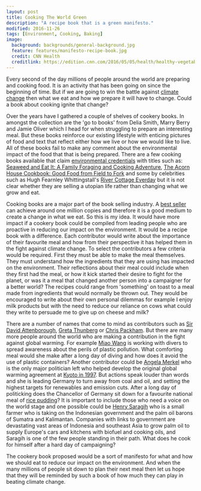 ```yaml
---
layout: post
title: Cooking The World Green
description: "A recipe book that is a green manifesto."
modified: 2016-11-26
tags: [Environment, Cooking, Baking]
image:
  background: backgrounds/general-background.jpg
  feature: features/manifesto-recipe-book.jpg
  credit: CNN Health
  creditlink: https://edition.cnn.com/2016/05/05/health/healthy-vegetable-cooking/index.html
---
```


Every second of the day millions of people around the world are preparing and cooking food. It is an activity that has been going on since the beginning of time. But if we are going to win the battle against [climate change](https://www.bbc.co.uk/news/science-environment-24021772) then what we eat and how we prepare it will have to change. Could a book about cooking ignite that change?

Over the years have I gathered a couple of shelves of cookery books. In amongst the collection are the 'go to books' from Delia Smith, Marry Berry and Jamie Oliver which I head for when struggling to prepare an interesting meal. But these books reinforce our existing lifestyle with enticing pictures of food and text that reflect either how we live or how we would like to live. All of these books fail to make any comment about the environmental impact of the food that that is being prepared. There are a few cooking books available that claim [environmental credentials](https://theecologist.org/2011/jun/13/five-best-environmentally-friendly-cookbooks) with titles such as: [Seaweed and Eat It: A Family Foraging and Cooking Adventure](https://books.google.co.uk/books/about/Seaweed_and_Eat_It.html?id=8PMb-EeRG9QC&redir_esc=y), [The Acorn House Cookbook: Good Food from Field to Fork](https://books.google.co.uk/books?id=ooW0GQAACAAJ&dq=The+Acorn+House+Cookbook:+Good+Food+from+Field+to+Fork&hl=en&sa=X&ved=2ahUKEwjf24aK7ZTqAhXFrHEKHe3ZAyUQ6AEwAXoECAEQAg) and some by celebrities such as Hugh Fearnley Whittingstall's [River Cottage Everday](https://books.google.co.uk/books?id=5p_EDq4rWz4C&dq=River+Cottage+Everyday&hl=en&sa=X&ved=2ahUKEwiFyPbG7ZTqAhUCSxUIHeOvAPcQ6AEwAHoECAAQAg) but it is not clear whether they are selling a utopian life rather than changing what we grow and eat.

Cooking books are a major part of the book selling industry. A [best seller](https://www.npd.com/wps/portal/npd/us/news/press-releases/2018/cookbook-category-sales-rose-21-percent-year-over-year-the-npd-group-says/) can achieve around one million copies and therefore it is a good medium to create a change in what we eat. So this is my idea. It would have more impact if a cookery book could be compiled from leading people who are proactive in reducing our impact on the environment.  It would be a recipe book with a difference. Each contributor would write about the importance of their favourite meal and how from their perspective it has helped them in the fight against climate change. To select the contributors a few criteria would be required. First they must be able to make the meal themselves. They must understand how the ingredients that they are using has impacted on the environment. Their reflections about their meal could include when they first had the meal, or how it kick started their desire to fight for the planet, or was it a meal that changed another person into a campaigner for a better world?  The recipes could range from 'something' on toast to a meal made from ingredients that would normally be thrown out. They would be encouraged to write about their own personal dilemmas for example I enjoy milk products but with the need to reduce our reliance on cows what could they write to persuade me to give up on cheese and milk?

There are a number of names that come to mind as contributors such as [Sir David Attenborough](https://www.worldlandtrust.org/patrons/sir-david-attenborough/), [Greta Thunberg](https://en.wikipedia.org/wiki/Greta_Thunberg) or [Chris Packham](https://www.chrispackham.co.uk/). But there are many more people around the world who are making a contribution in the fight against global warming.  For example [Miao Wang](https://www.cleanseas.org/impact/young-champions-help-stem-marine-plastic) is working with divers to spread awareness about the perils of plastic pollution.  What comforting meal would she make after a long day of diving and how does it avoid the use of  plastic containers? Another contributor could be [Angela Merkel](https://en.wikipedia.org/wiki/Angela_Merkel) who is the only major politician left who helped develop the original global warming agreement at [Kyoto in 1997](https://en.wikipedia.org/wiki/Kyoto_Protocol). But actions speak louder than words and she is leading Germany to turn away from coal and oil, and setting the highest targets for renewables and emission cuts. After a long day of politicking does the Chancellor of Germany sit down for a favourite national meal of [rice pudding](https://www.thespruceeats.com/simple-german-rice-pudding-1446849)? It is important to include those who need a voice on the world stage and one possible could be [Henry Saragih](https://www.globaljustice.org.uk/blog/2017/apr/17/un-needs-start-supporting-rights-peasants-around-world) who is a small farmer who is taking on the Indonesian government and the palm oil barons of Sumatra and Kalimantan. Companies with links to government are devastating vast areas of Indonesia and southeast Asia to grow palm oil to supply Europe's cars and kitchens with biofuel and cooking oils, and Saragih is one of the few people standing in their path. What does he cook for himself after a hard day of campaigning?

The cookery book proposed would be a sort of manifesto for what and how we should eat to reduce our impact on the environment. And when the many millions of people sit down to plan their next meal then let us hope that they will be reminded by such a book of how much they can play in beating climate change.
